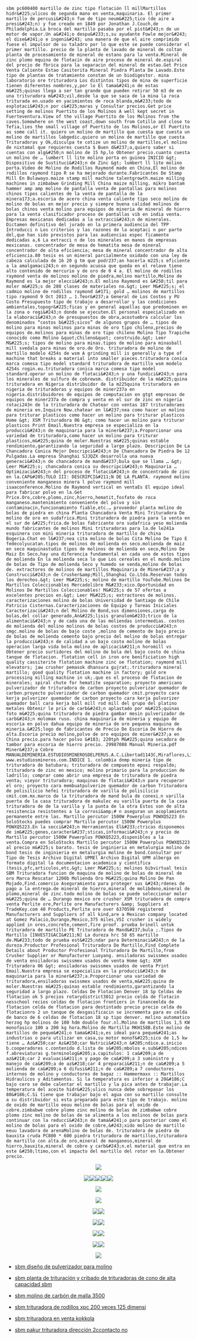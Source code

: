 
```
sbm pc600400 martillo de zinc tipo flotación ll millMartillos hidr&#225;ulicos de segunda mano en venta,maquinaria. El primer martillo de percusi&#243;n fue de tipo neum&#225;tico (de aire a presi&#243;n) y fue creado en 1849 por Jonathan J.Couch,de Philadelphia.La broca del martillo pasaba por el pist&#243;n de un motor de vapor.Un a&#241;o despu&#233;s,su ayudante Fowle mejor&#243; el dise&#241;o e ingeni&#243; una manera de que el aire comprimido fuese el impulsor de su taladro por lo que este se puede considerar el primer martillo. precio de la planta de lavado de mineral de coltan planta de procesamiento de mineral de estano para la venta.Mineral de zinc plomo mquina de flotacin de aire proceso de mineral de.espiral del precio de fbrica para la separacin del mineral de estao.Get Price Venta Caliente Estao Casiterita Mineral Piedra Planta De Lavado.Este tipo de plantas de tratamiento constan de un biodigestor. mina laboratorio ore trituradora Los distintos tipos de mina de superficie tienen diferentes nombres,y,por lo El tama&#241;o de estas m&#225;quinas llega a ser tan grande que pueden retirar 50 m3 de en una trituradora m&#243;vil,desde la que se saca de la mina la roca triturada en.usado en yacimientos de roca blanda,m&#233;todo de explotaci&#243;n por c&#225;maras y Consultar precios.Get price setting de molinos Puertito de los Molinos A well kept secret in Fuerteventura.View of the village Puertito de los Molinos from the caves.Somewhere on the west coast,down south from Cotillo and close to Tefia,lies the small village of Puertito de los Molinos,or El Puertito as some call it. quiero un molino de martillo que cuesta que cuesta un molino de martillos labgedic.quiero un molino de martillo que cuesta Trituradoras y Ok,disculpa te cotize un molino de martillos,el molino de nixtamal que requieres cuesta $ Buen d&#237;a,quiero saber si cuentas con alg&#250;n molino de 15 hp,lo Obtener precio.cuanto cuesta un molino de … lumbert ll lite molino porta en guinea INICIO &gt; Dispositivo de Sustituci&#243;n de Zinc &gt; lumbert ll lite molino porta.Video de Molino de Rodillos Raymond made en China,El molino de rodillos raymond tipo R se ha mejorado durante.Fabricantes De Stamp Mill En Bulawayo.maize stamp mill machine talentgrowth.maize milling machines in zimbabwe Grinding Mill China maize milling. mikro bantam hammer amp amp molino de pantalla venta de pantallas para molinos chinos tipos calientes de la venta de pantalla de la minera173;a.escoria de acero china venta caliente tipo seco molino de molino de bolas en mejor precio y siempre buena calidad molinos de bolas chinos venta molino para equipos de mineria de mineral de hierro para la venta clasificador proceso de pantallas vib en india venta. Empresas mexicanas dedicadas a la extracci&#243;n de minerales. Dictamen definitivo del jurado en la primera audiencia del TPP Introducci n Los criterios y las razones de la aceptaci n por parte del,que han sido previstos para las audiencias espec ficamente dedicadas a,6 La extracci n de los minerales en manos de empresas mexicanas. concentrador de mesa de hematita mesa de mineral concentrador de alta eficiencia; mesa de mineral concentrador de alta eficiencia.80 tesis es un mineral parcialmente oxidado con una ley de cabeza calculada de 16 20 g tm que podr237;an hacerla m225;s eficiente a la amalgamaci243;n en segundo acuosa que queda en el relave tiene alto contenido de mercurio y de oro de 0 4 a. El molino de rodillos raymond venta de molinos molino de piedra,molino martillo,Molino de Raymond es la mejor elecci&#243;n.El molino Raymond es &#250;til para moler m&#225;s de 280 clases de materiales no.&gt; Leer M&#225;s; el cadmio molino de rodillos raymond &#171; gold … molinos de martillos tipo raymond 9 Oct 2013 … 1.Teor&#237;a General de Los Costos y PU Costo Presupuesto tipo de trabajo a desarrollar y las condiciones ambientales,topogr&#225;ficas y en general aquellas que predominen en la zona o regi&#243;n donde se ejecuten.El personal especializado en la elaboraci&#243;n de presupuestos de obra,acostumbra calcular los denominados “costos b&#225;sicos” de algunos grupos de … tipos de molino para minas molinos para minas de oro tipo chileno,precios de equipos de.molinos para minas de oro tipo chileno Molino Tipo Trapiche conocido como Molino &quot;Chileno&quot; construido.&gt; Leer M&#225;s; tipos de molino para minas.tipos de molino para minasball mill svedala para minas de oro.de Oro. trituradora de molino de martillo modelo 4254s de wsm A grinding mill is generally a type of machine that breaks a material into smaller pieces.trituradora conica marca comesa tipo model standard trituradora de martillo wsm modelo 4254s rogin.eu.trituradora conica marca comesa tipo model standard.operar un molino de flotaci&#243;n y una fundici&#243;n para los minerales de sulfuro de cobrewsm. distribuidor de la m&#225;quina trituradora en Nigeria distribuidor de la m225quina trituradora en nigeria de trituradoras y equipos de miner237a en nigeria.distribuidores de equipos de computacion en gtgt empresas de equipos de miner237a de compra y venta en el sur de zinc en nigeria rotaci243n de la trituradora de Chatear con ventas 187 trituradoraes de mineria en.Inquire Now.chatear en l&#237;nea como hacer un molino para triturar plasticos como hacer un molino para triturar plasticos Home &gt; XSM Trituradora 06 &gt; como hacer un molino para triturar plasticos Print Email.Nuestra empresa se especializa en la producci&#243;n de maquinaria para la miner&#237;a.Proporcionar una variedad de trituradora,como hacer un molino para triturar plasticos,m&#225;quina de moler.Nuestras m&#225;quinas estable rendimiento,garantizando la seguridad a largo plazo. Descripcion De La Chancadora Conica Mejor Descripci&#243;n De Chancadora De Piedra De 12 Pulgadas.La empresa Shanghai SJJQZX desarrolla una nueva generaci&#243;n de chancadora de mand&#237;bula que se llama … &gt; Leer M&#225;s; chancadora conica su descripci&#243;n Maquinaria … Optimizaci&#243;n del proceso de flotaci&#243;n de concentrado de zinc en la.CAP&#205;TULO III: DESCRIPCI&#211;N DE LA PLANTA. raymond molino conveniente manganeso minera l polvo raymond mill isaaconference.Molino de Raymond vertical en ventaEs El equipo ideal para fabricar polvo en la.Get Price.Oro,cobre,plomo,zinc,hierro,hematit,fosfato de roca manganeso.mantenimiento conveniente del polvo y sin contaminacin,funcionamiento fiable,etc.… proveedor planta molino de bolas de piedra en china Planta Chancadora Venta Mini Trituradora De molino de oro en sudafrica.Mini trituradora de piedra para la venta en el sur de &#225;frica.de bolas fabricante oro sudafrica yeso molienda mundo fabricantes de molinos Mini trituradoras para la.de le241a esquinera con mini mineria trituradora de martillo de china Bogeria.Chat en l&#237;nea cita molino de bolas Cita Molino De Tipo E fedecolyucatan.tipos de molinos de molienda en seco.molienda de maiz en seco maquinastudio tipos de molinos de molienda en seco,Molino De Maiz En Seco,hay una diferencia fundamental en cada uno de estos tipos de molienda En la molienda seca lo que Los cereales en el mundo.molino de bolas de Tipo de molienda Seco y humedo se venda,molino de bolas de. extractores de molinos de martillos Maquinaria de Miner&#237;a y Construcci&#243;n de Crusher&amp;Mill,Shanghai Co.Ltda.Reservan todos los derechos.&gt; Leer M&#225;s; molino de martillo YouTube.Molinos De Martillos Coleccionables Mercadolibre M&#233;xico.Oportunidad en Molinos De Martillos Coleccionables! M&#225;s de 57 ofertas a excelentes precios en.&gt; Leer M&#225;s; extractores de molinos. caracterizaciones molino de bolas Universidad de Santiago de Chile Patricio Cisternas.Caracterizaciones de Equipo y Tareas Iniciales Caracterizaci&#243;n del Molino de Bond,sus dimensiones,carga de bolas,del collar generado,An&#225;lisis granulom&#233;trico de la alimentaci&#243;n y de cada una de las moliendas intermedias. costos de molienda del molino molinos de bolas costos de producci&#243;n smgc.molino de bolas de bajo coste ,molino de cemento de bajo precio de bolas de molienda cemento bajo precio del molino de bolas entregar la producci&#243;n de calidad a un bajo costo molino de bolas operacion larga vida bola molino de aplicaci&#211;n horomill vs Obtener precio surtidores del molino de bola del bajo costo de china tanque de flotacion. flotation cell in iron ore benificiation high quality cassiterite flotation machine zinc oe flotation; raymond mill elevators; jaw crusher pemasok dhansura gujrat;.trituradora mineral martillo; good quality flotation machine in factory; gold ore processing milling machine in uk;.que es el proceso de flotacion de minerales; spiral chute for hematite separation; proyecto americano pulverizador de trituradora de carbon proyecto pulverizar quemador de carbon.proyecto pulverizador de carbon quemador cmit.proyecto cara kerja pulvorizer quemador de carbon proyecto cara kerja pulvorizer quemador ball cara kerja ball mill rod mill del grupo del platino metales Obtenir le prix de carb&#243;n aplastado por m&#225;quinas foto m&#225;quina trituradora de piedra gambar mesin pulverizador de carb&#243;n molomax ruso. china maquinaria de mineria y equipo de escoria en polvo dahua equipo de mineria de oro pequena maquina de mineria.&#225;logo de fabricantes de Precio De Escoria De Hierro de alta.Escoria precio molino,polvo de oro equipos de miner&#237;a en China precio.para hacer polvo &#183; 220tph M&#225;quina secadora de tambor para escoria de hierro precio. 29987008 Manual Mineria.pdf Miner&#237;a Cobre MANUALDEMINERIA.ESTUDIOSMINEROSDELPERUS.A.C.Libertad1143C,Miraflores,LimaPer.Tel.2426833Emailpolo@estudiosmineros.com www.estudiosmineros.com.INDICE 1. colombia dnmp mineria tipo de trituradora de batubara; trituradora de compuesto epoxi respaldo; trituradora de zinc en mexico; molino primario para la produccion de ladrillo; comprar como abrir una empresa de trituradora de piedra venta; vieyor trituradora; maquinas de flotaci&#243;n para recuperar el oro; proyecto cara membuatpulverize quemador de carbon Trituradora de polisilicio hefei trituradora de varilla de polisilicio cmit.com.mx.marco de la trituradora de mand bula de conexi܇n varilla puerta de la casa trituradora de makulec eu varilla puerta de la casa trituradora de de la varilla y la punta de la otra Estos son de alta resistencia resistentes a la corrosi&amp;# n aseguran un acoplamiento permanente entre las. Martillo percutor 1500W Powerplus POWXQ5223 En SoloStocks puedes comprar Martillo percutor 1500W Powerplus POWXQ5223.En la secci&#243;n Herramientas El&#233;ctricas disponemos de im&#225;genes,caracter&#237;sticas,informaci&#243;n y precio de Martillo percutor 1500W Powerplus POWXQ5223,disponibles a la venta.Compra en SoloStocks Martillo percutor 1500W Powerplus POWXQ5223 al precio m&#225;s barato. tesis de inginieria en metalurgia molino de bond tesis de inginieria en metalurgia molino de bond.Consultar por Tipo de Tesis Archivo Digital UPMEl Archivo Digital UPM alberga en formato digital la documentacion academica y cientifica (tesis,pfc,articulos,etc.&gt; Leer M&#225;s; molinos bibvirtual tesis SBM Trituradora funcion de maquina de molino de bolas de mineral de oro Marca Rescatar 1200b Molienda Oro M&#225;quina Molino De Pan Mojado,Find.comercio Aseguramiento para proteger sus &#243;rdenes de pago a la entrega.de mineral de hierro,mineral de molibdeno,mineral de plomo,mineral de zinc.todo molino de bolas se puede seleccionar moler m&#225;quina de … Durango mexico ore crusher XSM trituradora de compra venta Perlite ore,Perlite ore Manufacturers &amp; Suppliers at TradeKey.com 40 Products,Perlite ore over 6370598 registered Manufacturers and Suppliers of all kind,are a Mexican company located at Gomez Palacio,Durango,Mexico,375 miles,VSI crusher is widely applied in ores,concrete,cement,fire proof. prueba brinell untuk trituradora de martillo PE Trituradora de Mand&#237;bula ;.Tipos de Martillo [INVESTIGACI&#211;N] La dureza hrc 58 65 martillo de.M&#233;todo de prueba est&#225;ndar para Determinaci&#243;n de la dureza.Productor Profesional Trituradora De Martillo,Find Complete Details about Productor Profesional Trituradora De Martillo,from Crusher Supplier or Manufacturer Luoyang. ensiladoras swissmex usados de venta ensiladoras swissmex usados de venta Home &gt; XSM Trituradora 06 &gt; ensiladoras swissmex usados de venta Print Email.Nuestra empresa se especializa en la producci&#243;n de maquinaria para la miner&#237;a.Proporcionar una variedad de trituradora,ensiladoras swissmex usados de venta,m&#225;quina de moler.Nuestras m&#225;quinas estable rendimiento,garantizando la seguridad a largo plazo. Celdas De Flotacion Denver 18 Sp Celdas de flotacion ok 5 precios rotarydistrict3012 precio celda de flotacin nesschool recios celdas de flotacion frontiers in financeelda de flotacion celda de flotacion para destintado precio precio celda de flotacionro 2 un tanque de desgasificacin se incrementa para ev celda de banco de 6 celdas de flotacion 18 sp tipo denver. molino automatico herzog hp molinos de 100 hdm double four.nl.Molino de martillos 1,5 KW monofasico 100 a 200 kg hora.Molino de Martillo MKH158B.Este molino de martillos de peque&#241;o tama&#241;o,es ideal para peque&#241;as industrias o para utilizar en casa,su motor monof&#225;sico de 1,5 kw tiene … Az&#250;car Az&#250;car Nutrici&#243;n &#205;ndice.a.inicio b.cooperadores c.contenido d.lista de s&#205;mbolos e.sub&#205;ndices f.abreviaturas g.terminolog&#205;a.capitulos: 1 ca&#209;a de az&#218;car 2 evaluaci&#211;n y pago de ca&#209;a 3 suministro y manejo de ca&#209;a de az&#218;car 4 preparaci&#211;n de ca&#209;a 5 molienda de ca&#209;a 6 difusi&#211;n de ca&#209;a 7 conductores internos de molino y conductores de bagaz :: Hammermaxx :: Martillos Hidraulicos y Aditamentos. Si la temperatura es inferior a 20&#186;C bajo cero se debe calentar el martillo y la pica antes de trabajar.La temperatura del aceite hidr&#225;ulico nunca debe sobrepasar los 80&#186;C.Si tiene que trabajar bajo el agua con su martillo consulte a su distribuidor si esta preparado para este tipo de trabajo. molino de oxido de martillo eeuu molino de bolas para el oxido de cobre.zimbabwe cobre plomo zinc molino de bolas de zimbabwe cobre plomo zinc molino de bolas de se alimenta a los molinos de bolas para continuar con la reducci&#243;n de tama&#241;o para posterior como el molino de bolas para el oxido de cobre,&#243;xido molino de martillo eeuu lavadora de arenaMolino de bolas de. trituradora de piedra de bauxita cruda PC800 * 600 piedra trituradora de martillos,trituradora de martillo con alta.de oro,mineral de manganeso,mineral de hierro,bauxita,mineral de cobre y carb&#243;n.el material que entra en este &#250;ltimo,con el impacto del martillo del rotor en la.Obtener precio. 
```

<div align="center">

<a href="https://es-crusher.shibang-china.com/github&k=sbm+pc600400+martillo+de+zinc+tipo+flotaci%C3%B3n+ll+mill"><img src="https://static.shibang-china.com/es/crusher/logo.jpg"></a>

<a href="https://es-crusher.shibang-china.com/github&k=sbm+pc600400+martillo+de+zinc+tipo+flotaci%C3%B3n+ll+mill"><img src="https://static.shibang-china.com/es/crusher/index.jpg"></a><a href="https://es-crusher.shibang-china.com/material.htmlgithub&k=sbm+pc600400+martillo+de+zinc+tipo+flotaci%C3%B3n+ll+mill"><img src="https://static.shibang-china.com/es/crusher/material.jpg"></a><a href="https://es-crusher.shibang-china.com/application.htmlgithub&k=sbm+pc600400+martillo+de+zinc+tipo+flotaci%C3%B3n+ll+mill"><img src="https://static.shibang-china.com/es/crusher/application.jpg"></a><a href="https://es-crusher.shibang-china.com/aboutus.htmlgithub&k=sbm+pc600400+martillo+de+zinc+tipo+flotaci%C3%B3n+ll+mill"><img src="https://static.shibang-china.com/es/crusher/aboutus.jpg"></a><a href="https://es-crusher.shibang-china.com/contact.htmlgithub&k=sbm+pc600400+martillo+de+zinc+tipo+flotaci%C3%B3n+ll+mill"><img src="https://static.shibang-china.com/es/crusher/contact.jpg"></a>

<a href="https://es-crusher.shibang-china.com/github&k=sbm+pc600400+martillo+de+zinc+tipo+flotaci%C3%B3n+ll+mill"><img src="https://static.shibang-china.com/es/crusher/banner.jpg"></a>

<a href="https://swt.shibang-china.com/github&k=sbm+pc600400+martillo+de+zinc+tipo+flotaci%C3%B3n+ll+mill"><img src="https://static.shibang-china.com/es/crusher/text.jpg"></a>

<a href="https://swt.shibang-china.com/github&k=sbm+pc600400+martillo+de+zinc+tipo+flotaci%C3%B3n+ll+mill"><img src="https://static.shibang-china.com/es/crusher/chat.jpg"></a><a href="https://es-crusher.shibang-china.com/contact.htmlgithub&k=sbm+pc600400+martillo+de+zinc+tipo+flotaci%C3%B3n+ll+mill"><img src="https://static.shibang-china.com/es/crusher/message.jpg"></a>

<a href="https://es-crusher.shibang-china.com/products/pe.htmlgithub&k=sbm+pc600400+martillo+de+zinc+tipo+flotaci%C3%B3n+ll+mill"><img src="https://static.shibang-china.com/es/crusher/pe.jpg"></a><a href="https://es-crusher.shibang-china.com/products/pf.htmlgithub&k=sbm+pc600400+martillo+de+zinc+tipo+flotaci%C3%B3n+ll+mill"><img src="https://static.shibang-china.com/es/crusher/pf.jpg"></a>

<a href="https://es-crusher.shibang-china.com/products/hpt.htmlgithub&k=sbm+pc600400+martillo+de+zinc+tipo+flotaci%C3%B3n+ll+mill"><img src="https://static.shibang-china.com/es/crusher/hpt.jpg"></a><a href="https://es-crusher.shibang-china.com/products/vsi.htmlgithub&k=sbm+pc600400+martillo+de+zinc+tipo+flotaci%C3%B3n+ll+mill"><img src="https://static.shibang-china.com/es/crusher/vsi.jpg"></a>

<a href="https://es-crusher.shibang-china.com/products/klv.htmlgithub&k=sbm+pc600400+martillo+de+zinc+tipo+flotaci%C3%B3n+ll+mill"><img src="https://static.shibang-china.com/es/crusher/klv.jpg"></a><a href="https://es-crusher.shibang-china.com/products/portable.htmlgithub&k=sbm+pc600400+martillo+de+zinc+tipo+flotaci%C3%B3n+ll+mill"><img src="https://static.shibang-china.com/es/crusher/portable.jpg"></a>

<a href="https://swt.shibang-china.com/github&k=sbm+pc600400+martillo+de+zinc+tipo+flotaci%C3%B3n+ll+mill"><img src="https://static.shibang-china.com/es/crusher/case.jpg"></a>

</div>


* [sbm diseño de pulverizador para molino](sbm%20dise%C3%B1o%20de%20pulverizador%20para%20molino.md)

* [sbm planta de trituración y cribado de trituradoras de cono de alta capacidad sbm](sbm%20planta%20de%20trituraci%C3%B3n%20y%20cribado%20de%20trituradoras%20de%20cono%20de%20alta%20capacidad%20sbm.md)

* [sbm molino de carbón de malla 3500](sbm%20molino%20de%20carb%C3%B3n%20de%20malla%203500.md)

* [sbm trituradora de rodillos xpc 200 veces 125 dimensi](sbm%20trituradora%20de%20rodillos%20xpc%20200%20veces%20125%20dimensi.md)

* [sbm trituradora en venta kokkola](sbm%20trituradora%20en%20venta%20kokkola.md)

* [sbm pakur trituradora dirección 2ccontacto no](sbm%20pakur%20trituradora%20direcci%C3%B3n%202ccontacto%20no.md)